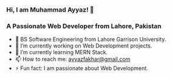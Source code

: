 ### Hi, I am Muhammad Ayyaz! 👋
### A Passionate Web Developer from Lahore, Pakistan

- 👯 BS Software Engineering from  Lahore Garrison University.
- 🔭 I’m currently working on Web Development projects.
- 🌱 I’m currently learning MERN Stack.
- 📫 How to reach me: ayyazfakhar@gmail.com
- ⚡ Fun fact: I am passionate about Web Development.


